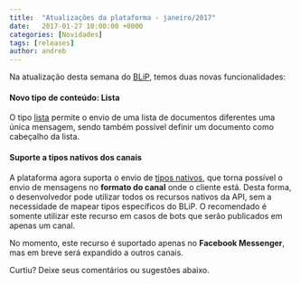 ```yaml
---
title:  "Atualizações da plataforma - janeiro/2017"
date:   2017-01-27 10:00:00 +0000
categories: [Novidades]
tags: [releases]
author: andreb
---
```


Na atualização desta semana do [BLiP](https://blip.ai), temos duas novas funcionalidades:

#### Novo tipo de conteúdo: Lista
O tipo [lista](http://portal.blip.ai/#/docs/content-types/list) permite o envio de uma lista de documentos diferentes uma única mensagem, sendo também possível definir um documento como cabeçalho da lista.

#### Suporte a tipos nativos dos canais
A plataforma agora suporta o envio de [tipos nativos](http://portal.blip.ai/#/docs/content-types/native), que torna possível o envio de mensagens no **formato do canal** onde o cliente está. Desta forma, o desenvolvedor pode utilizar todos os recursos nativos da API, sem a necessidade de mapear tipos específicos do BLiP. O recomendado é somente utilizar este recurso em casos de bots que serão publicados em apenas um canal.

No momento, este recurso é suportado apenas no **Facebook Messenger**, mas em breve será expandido a outros canais.

Curtiu? Deixe seus comentários ou sugestões abaixo.
